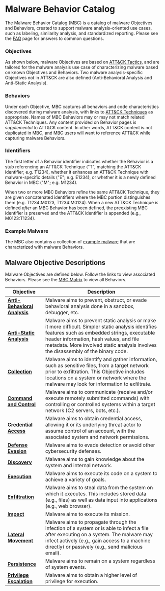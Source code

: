 # <a name="mbc"></a>Malware Behavior Catalog #
The Malware Behavior Catalog (MBC) is a catalog of malware Objectives and Behaviors, created to support malware analysis-oriented use cases, such as labeling, similarity analysis, and standardized reporting. Please see the [FAQ](https://github.com/MBCProject/mbc-markdown/blob/master/yfaq/README.md) page for answers to common questions.

### Objectives ###
As shown below, malware Objectives are based on [ATT&CK Tactics](https://attack.mitre.org/tactics/enterprise/), and are tailored for the malware analysis use case of characterizing malware based on known Objectives and Behaviors. Two malware analysis-specific Objectives not in ATT&CK are also defined (Anti-Behavioral Analysis and Anti-Static Analysis). 

### Behaviors ###
Under each Objective, MBC captures all behaviors and code characteristics discovered during malware analysis, with links to [ATT&CK Techniques](https://attack.mitre.org/techniques/enterprise/) as appropriate. Names of MBC Behaviors may or may not match related ATT&CK Techniques. Any content provided on Behavior pages is *supplemental* to ATT&CK content. In other words, ATT&CK content is not duplicated in MBC, and MBC users will want to reference ATT&CK while capturing malware Behaviors.

### <a name="ids"></a>Identifiers ###
The first letter of a Behavior identifier indicates whether the Behavior is a stub referencing an ATT&CK Technique ("T", matching the ATT&CK identifier; e.g. T1234), whether it enhances an ATT&CK Technique with malware-specific details ("E"; e.g. E1234), or whether it is a newly defined Behavior in MBC ("M"; e.g. M1234). 

When two or more MBC Behaviors refine the same ATT&CK Technique, they are given concatenated identifiers where the MBC portion distinguishes them (e.g. T1234:M0123, T1234:M0124). When a new ATT&CK Technique is defined *after* an MBC Behavior has been defined, the preexisting MBC identifier is preserved and the ATT&CK identifier is appended (e.g., M0123:T1234). 

### Example Malware ###
The MBC also contains a collection of [example malware](https://github.com/MBCProject/mbc-markdown/blob/master/xample-malware/) that are characterized with malware Behaviors.

## Malware Objective Descriptions ##
Malware Objectives are defined below. Follow the links to view associated Behaviors. Please see the [MBC Matrix](http://maecproject.github.io/ema/index.html) to view all Behaviors.

|**Objective**|**Description**|
|------------------------------------------------------------------|----------------------------|
|[**Anti-Behavioral Analysis**](https://github.com/MBCProject/mbc-markdown/blob/master/anti-behavioral-analysis/README.md) |Malware aims to prevent, obstruct, or evade behavioral analysis done in a sandbox, debugger, etc.|
|[**Anti-Static Analysis**](https://github.com/MBCProject/mbc-markdown/blob/master/anti-static-analysis/README.md)| Malware aims to prevent static analysis or make it more difficult. Simpler static analysis identifies features such as embedded strings, executable header information, hash values, and file metadata. More involved static analysis involves the disassembly of the binary code.|
|[**Collection**](https://github.com/MBCProject/mbc-markdown/blob/master/collection/README.md) | Malware aims to identify and gather information, such as sensitive files, from a target network prior to exfiltration. This Objective includes locations on a system or network where the malware may look for information to exfiltrate.|
|[**Command and Control**](https://github.com/MBCProject/mbc-markdown/blob/master/command-and-control/README.md) |Malware aims to communicate (receive and/or execute remotely submitted commands) with controlling or controlled systems within a target network (C2 servers, bots, etc.).|
|[**Credential Access**](https://github.com/MBCProject/mbc-markdown/blob/master/credential-access/README.md)|Malware aims to obtain credential access, allowing it or its underlying threat actor to assume control of an account, with the associated system and network permissions.|
|[**Defense Evasion**](https://github.com/MBCProject/mbc-markdown/blob/master/defense-evasion/README.md)|Malware aims to evade detection or avoid other cybersecurity defenses.|
|[**Discovery**](https://github.com/MBCProject/mbc-markdown/blob/master/discovery/README.md)|Malware aims to gain knowledge about the system and internal network.|
|[**Execution**](https://github.com/MBCProject/mbc-markdown/blob/master/execution/README.md)| Malware aims to execute its code on a system to achieve a variety of goals.|
|[**Exfiltration**](https://github.com/MBCProject/mbc-markdown/blob/master/exfiltration/README.md)|  Malware aims to steal data from the system on which it executes. This includes stored data (e.g., files) as well as data input into applications (e.g., web browser).|
|[**Impact**](https://github.com/MBCProject/mbc-markdown/blob/master/impact/README.md)|Malware aims to execute its mission.|
|[**Lateral Movement**](https://github.com/MBCProject/mbc-markdown/blob/master/lateral-movement/README.md)|Malware aims to propagate through the infection of a system or is able to infect a file after executing on a system. The malware may infect actively (e.g., gain access to a machine directly) or passively (e.g., send malicious email).|
|[**Persistence**](https://github.com/MBCProject/mbc-markdown/blob/master/persistence/README.md)|Malware aims to remain on a system regardless of system events.|
|[**Privilege Escalation**](https://github.com/MBCProject/mbc-markdown/blob/master/privilege-escalation/README.md)|Malware aims to obtain a higher level of privilege for execution.|

